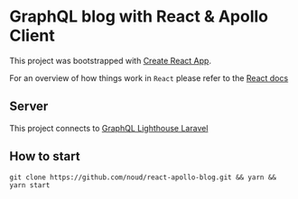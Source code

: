 # GraphQL blog with React & Apollo Client

This project was bootstrapped with [Create React App](https://github.com/facebookincubator/create-react-app).

For an overview of how things work in `React` please refer to the [React docs](https://reactjs.org/docs/hello-world.html)

## Server

This project connects to [GraphQL Lighthouse Laravel](https://github.com/noud/schema)

## How to start

```
git clone https://github.com/noud/react-apollo-blog.git && yarn && yarn start
```
